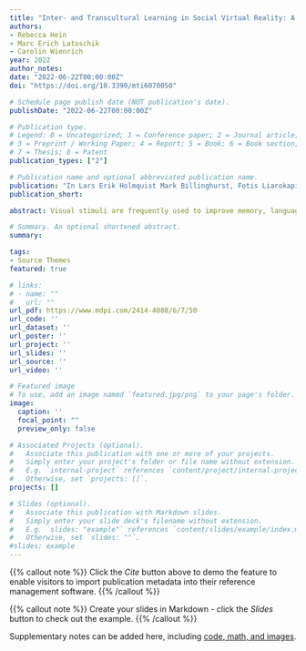 ```yaml
---
title: "Inter- and Transcultural Learning in Social Virtual Reality: A Proposal for an Inter- and Transcultural Virtual Object Database to be Used in the Implementation, Reflection, and Evaluation of Virtual Encounters"
authors:
- Rebecca Hein
- Marc Erich Latoschik
- Carolin Wienrich
year: 2022
author_notes:
date: "2022-06-22T00:00:00Z"
doi: "https://doi.org/10.3390/mti6070050"

# Schedule page publish date (NOT publication's date).
publishDate: "2022-06-22T00:00:00Z"

# Publication type.
# Legend: 0 = Uncategorized; 1 = Conference paper; 2 = Journal article;
# 3 = Preprint / Working Paper; 4 = Report; 5 = Book; 6 = Book section;
# 7 = Thesis; 8 = Patent
publication_types: ["2"]

# Publication name and optional abbreviated publication name.
publication: "In Lars Erik Holmquist Mark Billinghurst, Fotis Liarokapis, Mu-Chun Su (Eds.), *Multimodal Technologies and Interaction*, Vol. 6 (7), p. 50. 2022"
publication_short: 

abstract: Visual stimuli are frequently used to improve memory, language learning or perception, and understanding of metacognitive processes. However, in virtual reality (VR), there are few systematically and empirically derived databases. This paper proposes the first collection of virtual objects based on empirical evaluation for inter-and transcultural encounters between English- and German-speaking learners. We used explicit and implicit measurement methods to identify cultural associations and the degree of stereotypical perception for each virtual stimuli (n = 293) through two online studies, including native German and English-speaking participants. The analysis resulted in a final well-describable database of 128 objects (called InteractionSuitcase). In future applications, the objects can be used as a great interaction or conversation asset and behavioral measurement tool in social VR applications, especially in the field of foreign language education. For example, encounters can use the objects to describe their culture, or teachers can intuitively assess stereotyped attitudes of the encounters.

# Summary. An optional shortened abstract.
summary: 

tags:
- Source Themes
featured: true

# links:
# - name: ""
#   url: ""
url_pdf: https://www.mdpi.com/2414-4088/6/7/50
url_code: ''
url_dataset: ''
url_poster: ''
url_project: ''
url_slides: ''
url_source: ''
url_video: ''

# Featured image
# To use, add an image named `featured.jpg/png` to your page's folder. 
image:
  caption: ''
  focal_point: ""
  preview_only: false

# Associated Projects (optional).
#   Associate this publication with one or more of your projects.
#   Simply enter your project's folder or file name without extension.
#   E.g. `internal-project` references `content/project/internal-project/index.md`.
#   Otherwise, set `projects: []`.
projects: []

# Slides (optional).
#   Associate this publication with Markdown slides.
#   Simply enter your slide deck's filename without extension.
#   E.g. `slides: "example"` references `content/slides/example/index.md`.
#   Otherwise, set `slides: ""`.
#slides: example
---
```


{{% callout note %}}
Click the *Cite* button above to demo the feature to enable visitors to import publication metadata into their reference management software.
{{% /callout %}}

{{% callout note %}}
Create your slides in Markdown - click the *Slides* button to check out the example.
{{% /callout %}}

Supplementary notes can be added here, including [code, math, and images](https://wowchemy.com/docs/writing-markdown-latex/).
